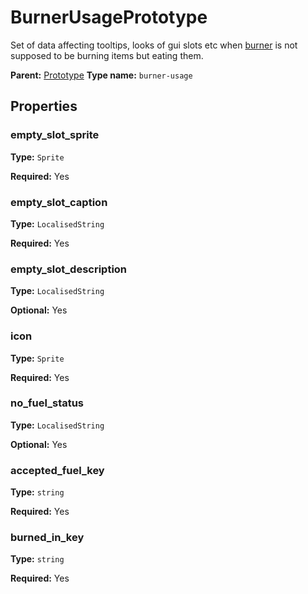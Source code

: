 # BurnerUsagePrototype

Set of data affecting tooltips, looks of gui slots etc when [burner](prototype:BurnerEnergySource) is not supposed to be burning items but eating them.

**Parent:** [Prototype](Prototype.md)
**Type name:** `burner-usage`

## Properties

### empty_slot_sprite

**Type:** `Sprite`

**Required:** Yes

### empty_slot_caption

**Type:** `LocalisedString`

**Required:** Yes

### empty_slot_description

**Type:** `LocalisedString`

**Optional:** Yes

### icon

**Type:** `Sprite`

**Required:** Yes

### no_fuel_status

**Type:** `LocalisedString`

**Optional:** Yes

### accepted_fuel_key

**Type:** `string`

**Required:** Yes

### burned_in_key

**Type:** `string`

**Required:** Yes

